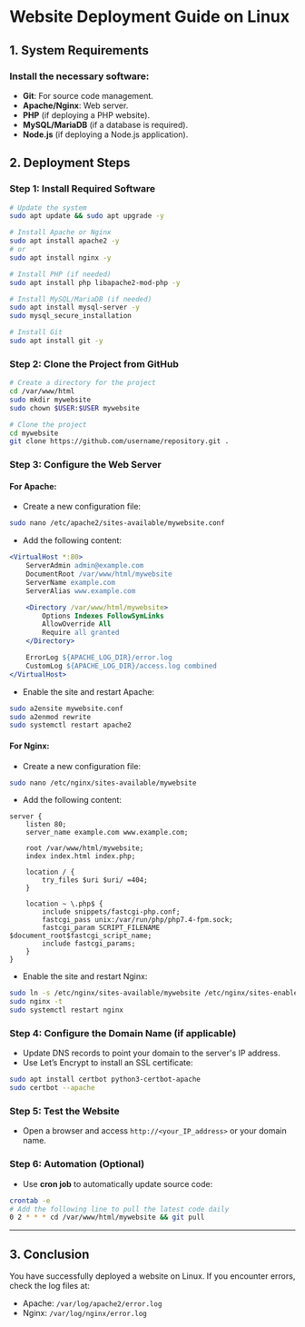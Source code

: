 # Website Deployment Guide on Linux

## 1. System Requirements
### Install the necessary software:
- **Git**: For source code management.
- **Apache/Nginx**: Web server.
- **PHP** (if deploying a PHP website).
- **MySQL/MariaDB** (if a database is required).
- **Node.js** (if deploying a Node.js application).

## 2. Deployment Steps

### Step 1: Install Required Software
```bash
# Update the system
sudo apt update && sudo apt upgrade -y

# Install Apache or Nginx
sudo apt install apache2 -y
# or
sudo apt install nginx -y

# Install PHP (if needed)
sudo apt install php libapache2-mod-php -y

# Install MySQL/MariaDB (if needed)
sudo apt install mysql-server -y
sudo mysql_secure_installation

# Install Git
sudo apt install git -y
```

### Step 2: Clone the Project from GitHub
```bash
# Create a directory for the project
cd /var/www/html
sudo mkdir mywebsite
sudo chown $USER:$USER mywebsite

# Clone the project
cd mywebsite
git clone https://github.com/username/repository.git .
```

### Step 3: Configure the Web Server
#### For Apache:
- Create a new configuration file:
```bash
sudo nano /etc/apache2/sites-available/mywebsite.conf
```
- Add the following content:
```apache
<VirtualHost *:80>
    ServerAdmin admin@example.com
    DocumentRoot /var/www/html/mywebsite
    ServerName example.com
    ServerAlias www.example.com

    <Directory /var/www/html/mywebsite>
        Options Indexes FollowSymLinks
        AllowOverride All
        Require all granted
    </Directory>

    ErrorLog ${APACHE_LOG_DIR}/error.log
    CustomLog ${APACHE_LOG_DIR}/access.log combined
</VirtualHost>
```
- Enable the site and restart Apache:
```bash
sudo a2ensite mywebsite.conf
sudo a2enmod rewrite
sudo systemctl restart apache2
```

#### For Nginx:
- Create a new configuration file:
```bash
sudo nano /etc/nginx/sites-available/mywebsite
```
- Add the following content:
```nginx
server {
    listen 80;
    server_name example.com www.example.com;

    root /var/www/html/mywebsite;
    index index.html index.php;

    location / {
        try_files $uri $uri/ =404;
    }

    location ~ \.php$ {
        include snippets/fastcgi-php.conf;
        fastcgi_pass unix:/var/run/php/php7.4-fpm.sock;
        fastcgi_param SCRIPT_FILENAME $document_root$fastcgi_script_name;
        include fastcgi_params;
    }
}
```
- Enable the site and restart Nginx:
```bash
sudo ln -s /etc/nginx/sites-available/mywebsite /etc/nginx/sites-enabled/
sudo nginx -t
sudo systemctl restart nginx
```

### Step 4: Configure the Domain Name (if applicable)
- Update DNS records to point your domain to the server's IP address.
- Use Let’s Encrypt to install an SSL certificate:
```bash
sudo apt install certbot python3-certbot-apache
sudo certbot --apache
```

### Step 5: Test the Website
- Open a browser and access `http://<your_IP_address>` or your domain name.

### Step 6: Automation (Optional)
- Use **cron job** to automatically update source code:
```bash
crontab -e
# Add the following line to pull the latest code daily
0 2 * * * cd /var/www/html/mywebsite && git pull
```

---

## 3. Conclusion
You have successfully deployed a website on Linux. If you encounter errors, check the log files at:
- Apache: `/var/log/apache2/error.log`
- Nginx: `/var/log/nginx/error.log`
